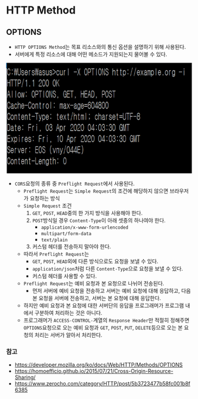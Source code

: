 # HTTP Method

## OPTIONS
- `HTTP OPTIONS Method`는 목표 리소스와의 통신 옵션을 설명하기 위해 사용된다. 
- 서버에게 특정 리소스에 대해 어떤 메소드가 지원되는지 물어볼 수 있다.

<center><img src="https://github.com/mkshin96/dev-tips/blob/master/images/HTTP_OPTIONS.PNG?raw=true" width="550" height="300"></center>


- `CORS`요청의 종류 중 `Preflight Request`에서 사용된다.
    - `Preflight Request`는 `Simple Request`의 조건에 해당하지 않으면 브라우저가 요청하는 방식
    - `Simple Request` 조건
        1. `GET`, `POST`, `HEAD`중의 한 가지 방식을 사용해야 한다.
        2. `POST`방식일 경우 `Content-Type`이 아래 셋중의 하나여야 한다.
            - `application/x-www-form-urlencoded`
            - `multipart/form-data`
            - `text/plain`
        3. 커스텀 헤더를 전송하지 말아야 한다.
    - 따라서 `Preflight Request`는
        - `GET`, `POST`, `HEAD`외에 다른 방식으로도 요청을 보낼 수 있다.
        - `application/json`처럼 다른 `Content-Type`으로 요청을 보낼 수 있다.
        - 커스텀 헤더를 사용할 수 있다.
    - `Preflight Request`는 예비 요청과 본 요청으로 나뉘어 전송된다.
        - 먼저 서버에 예비 요청을 전송하고 서버는 예비 요청에 대해 응답하고, 다음 본 요청을 서버에 전송하고,  서버는 본 요청에 대해 응답한다.
    - 하지만 예비 요청과 본 요청에 대한 서버단의 응답을 프로그래머가 프로그램 내에서 구분하여 처리하는 것은 아니다.
    - 프로그래머가 `ACCESS-CONTROL-`계열의 `Response Header`만 적절히 정해주면 `OPTIONS`요청으로 오는 예비 요청과 `GET`, `POST`, `PUT`, `DELETE`등으로 오는 본 요청의 처리는 서버가 알아서 처리한다.
    
### 참고
- https://developer.mozilla.org/ko/docs/Web/HTTP/Methods/OPTIONS
- https://homoefficio.github.io/2015/07/21/Cross-Origin-Resource-Sharing/
- https://www.zerocho.com/category/HTTP/post/5b3723477b58fc001b8f6385